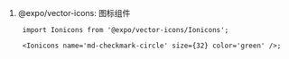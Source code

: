 1. @expo/vector-icons: 图标组件

        import Ionicons from '@expo/vector-icons/Ionicons';

        <Ionicons name='md-checkmark-circle' size={32} color='green' />;